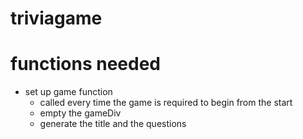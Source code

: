 # triviagame

# functions needed

* set up game function
    * called every time the game is required to begin from the start
    * empty the gameDiv
    * generate the title and the questions

